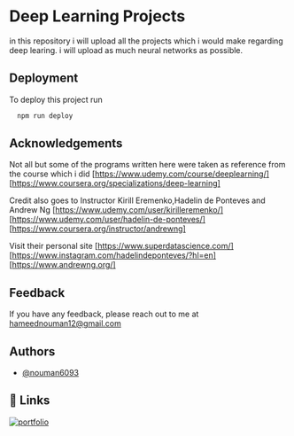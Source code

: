 
# Deep Learning Projects

in this repository i will upload all the projects which i would make regarding deep learing. i will upload as much neural networks as possible.
## Deployment

To deploy this project run

```bash
  npm run deploy
```


## Acknowledgements

Not all but some of the programs written here were taken as reference from the course which i did [https://www.udemy.com/course/deeplearning/] [https://www.coursera.org/specializations/deep-learning]

Credit also goes to Instructor Kirill Eremenko,Hadelin de Ponteves and 
Andrew Ng [https://www.udemy.com/user/kirilleremenko/] [https://www.udemy.com/user/hadelin-de-ponteves/] [https://www.coursera.org/instructor/andrewng]

Visit their personal site [https://www.superdatascience.com/] [https://www.instagram.com/hadelindeponteves/?hl=en] [https://www.andrewng.org/]
## Feedback

If you have any feedback, please reach out to me at hameednouman12@gmail.com


## Authors

- [@nouman6093](https://github.com/nouman6093)


## 🔗 Links
[![portfolio](https://img.shields.io/badge/my_portfolio-000?style=for-the-badge&logo=ko-fi&logoColor=white)](https://linktr.ee/noumanhameed)

